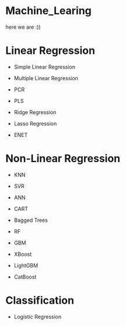 # Machine_Learing

here we are :))

# Linear Regression 

* Simple Linear Regression

* Multiple Linear Regression

* PCR

* PLS 

* Ridge Regression

* Lasso Regression

* ENET

# Non-Linear Regression

* KNN

* SVR

* ANN

* CART

* Bagged Trees

* RF

* GBM

* XBoost

* LightGBM

* CatBoost

# Classification 

* Logistic Regression

